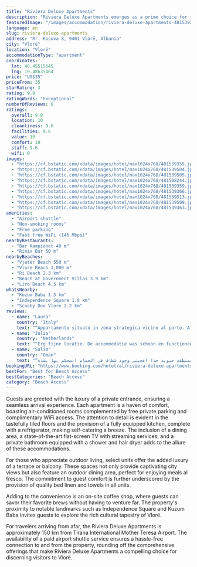 ```yaml
---
title: "Riviera Deluxe Apartments"
description: "Riviera Deluxe Apartments emerges as a prime choice for travelers seeking a blend of comfort and convenience in the heart of Vlorë."
featuredImage: "/images/accommodation/riviera-deluxe-apartments-481539355.jpg"
language: en
slug: riviera-deluxe-apartments
address: "Rr. Kosova 8, 9401 Vlorë, Albania"
city: "Vlorë"
location: "Vlorë"
accommodationType: "apartment"
coordinates:
  lat: 40.45515645
  lng: 19.48635464
price: "US$35"
priceFrom: 35
starRating: 3
rating: 9.8
ratingWords: "Exceptional"
numberOfReviews: 6
ratings:
  overall: 9.8
  location: 10
  cleanliness: 9.6
  facilities: 9.6
  value: 10
  comfort: 10
  staff: 9.6
  wifi: 0
images:
  - "https://cf.bstatic.com/xdata/images/hotel/max1024x768/481539355.jpg?k=ec21f5d455da53e62abed1a9586f0776538e5d2f873654838deb8e72d63739fa&o=&hp=1"
  - "https://cf.bstatic.com/xdata/images/hotel/max1024x768/481539504.jpg?k=8d868ab98c2e81c7939e42f0264649b2a00228fe48027c84fbddc64e80671177&o=&hp=1"
  - "https://cf.bstatic.com/xdata/images/hotel/max1024x768/481539505.jpg?k=415595e3ecc1b805ecb47d509ffea8ae1cb6abc4a59594e9b5e6c1c327b6f55e&o=&hp=1"
  - "https://cf.bstatic.com/xdata/images/hotel/max1024x768/481508244.jpg?k=2390a3efade63a42b5654537f9fdf0b464fab4cfdfb3739c8b491744d3a77dcd&o=&hp=1"
  - "https://cf.bstatic.com/xdata/images/hotel/max1024x768/481539359.jpg?k=896ca11534ec2aafce91ccd33ff408c2c3536e6ead5191c71996ceb94285abd4&o=&hp=1"
  - "https://cf.bstatic.com/xdata/images/hotel/max1024x768/481539366.jpg?k=9dd4c336c9a93477fdb00db7b452ed0532f0ae8242a776aea2a2188cfdb7c208&o=&hp=1"
  - "https://cf.bstatic.com/xdata/images/hotel/max1024x768/481539513.jpg?k=e75d16df2f7ebea0481b538a66005f0456f7603c01ade25937bd90164b124591&o=&hp=1"
  - "https://cf.bstatic.com/xdata/images/hotel/max1024x768/481539509.jpg?k=d302eaf51aa27222cbbbf1063f286581b4ea1b60d2f64876ef87f8f67d1fc134&o=&hp=1"
  - "https://cf.bstatic.com/xdata/images/hotel/max1024x768/481539363.jpg?k=cd699b0f47f6c3a9c8e3551d9fa5cd10790672d8b4bbaf7ece9d308e7aeb2ead&o=&hp=1"
amenities:
  - "Airport shuttle"
  - "Non-smoking rooms"
  - "Free parking"
  - "Fast free WiFi (146 Mbps)"
nearbyRestaurants:
  - "Bar Kampionet 40 m"
  - "Rimix Bar 50 m"
nearbyBeaches:
  - "Vjetër Beach 550 m"
  - "Vlore Beach 1,000 m"
  - "Ri Beach 2.3 km"
  - "Beach at Government Villas 3.9 km"
  - "Liro Beach 4.5 km"
whatsNearby:
  - "Kuzum Baba 1.5 km"
  - "Independence Square 1.8 km"
  - "Scooby Doo Vlore 2.2 km"
reviews:
  - name: "Laura"
    country: "Italy"
    text: "“Appartamento situato in zona strategica vicino al porto. Alessandro e Blerina due persone eccezionali che ci hanno aiutato tantissimo in ogni occasione. Assolutamente consigliato. Non vi ringrazieremo mai abbastanza!!! Spero di tornare presto!”"
  - name: "Julia"
    country: "Netherlands"
    text: "“Erg fijne locatie. De accommodatie was schoon en functioneel.”"
  - name: "Salim"
    country: "Oman"
    text: "“كل شي كان الموقع مركزي و قريب من الكورنيش والمقاهي والمنطقة حيوية جدا اعجبني وجود شطاف في الحمام انصحكم بها بشدة ￼”"
bookingURL: "https://www.booking.com/hotel/al/riviera-deluxe-apartments-vlore1.en-gb.html?aid=8035640"
bestFor: "Best for Beach Access"
bestCategories: "Beach Access"
category: "Beach Access"
---
```


Guests are greeted with the luxury of a private entrance, ensuring a seamless arrival experience. Each apartment is a haven of comfort, boasting air-conditioned rooms complemented by free private parking and complimentary WiFi access. The attention to detail is evident in the tastefully tiled floors and the provision of a fully equipped kitchen, complete with a refrigerator, making self-catering a breeze. The inclusion of a dining area, a state-of-the-art flat-screen TV with streaming services, and a private bathroom equipped with a shower and hair dryer adds to the allure of these accommodations.

For those who appreciate outdoor living, select units offer the added luxury of a terrace or balcony. These spaces not only provide captivating city views but also feature an outdoor dining area, perfect for enjoying meals al fresco. The commitment to guest comfort is further underscored by the provision of quality bed linen and towels in all units.

Adding to the convenience is an on-site coffee shop, where guests can savor their favorite brews without having to venture far. The property's proximity to notable landmarks such as Independence Square and Kuzum Baba invites guests to explore the rich cultural tapestry of Vlorë.

For travelers arriving from afar, the Riviera Deluxe Apartments is approximately 150 km from Tirana International Mother Teresa Airport. The availability of a paid airport shuttle service ensures a hassle-free connection to and from the property, rounding off the comprehensive offerings that make Riviera Deluxe Apartments a compelling choice for discerning visitors to Vlorë.